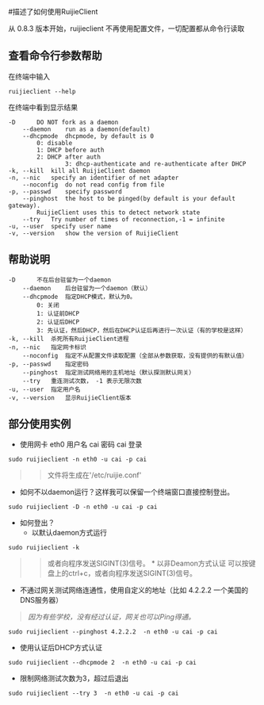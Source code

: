 #描述了如何使用RuijieClient

从 0.8.3 版本开始，ruijieclient 不再使用配置文件，一切配置都从命令行读取

## 查看命令行参数帮助 ##

在终端中输入
```
ruijieclient --help
```
在终端中看到显示结果
```
-D		DO NOT fork as a daemon
    --daemon	run as a daemon(default)
    --dhcpmode	dhcpmode, by default is 0
		0: disable
		1: DHCP before auth
		2: DHCP after auth
                3: dhcp-authenticate and re-authenticate after DHCP
-k, --kill	kill all RuijieClient daemon
-n, --nic	specify an identifier of net adapter
    --noconfig	do not read config from file
-p, --passwd	specify password
    --pinghost	the host to be pinged(by default is your default gateway).
		RuijieClient uses this to detect network state
    --try	Try number of times of reconnection,-1 = infinite
-u, --user	specify user name
-v, --version	show the version of RuijieClient
```
## 帮助说明 ##
```
-D		不在后台驻留为一个daemon
    --daemon	后台驻留为一个daemon（默认）
    --dhcpmode	指定DHCP模式，默认为0。
		0: 关闭
		1: 认证前DHCP
		2: 认证后DHCP
		3: 先认证，然后DHCP，然后在DHCP认证后再进行一次认证（有的学校是这样）
-k, --kill	杀死所有RuijieClient进程
-n, --nic	指定网卡标识
    --noconfig	指定不从配置文件读取配置（全部从参数获取，没有提供的有默认值）
-p, --passwd	指定密码
    --pinghost	指定测试网络用的主机地址（默认探测默认网关）
    --try	重连测试次数， -1 表示无限次数
-u, --user	指定用户名
-v, --version	显示RuijieClient版本
```
## 部分使用实例 ##
  * 使用网卡 eth0 用户名 cai 密码 cai 登录
```
sudo ruijieclient -n eth0 -u cai -p cai
```
> > 文件将生成在'/etc/ruijie.conf'
  * 如何不以daemon运行？这样我可以保留一个终端窗口直接控制登出。
```
sudo ruijieclient -D -n eth0 -u cai -p cai
```
  * 如何登出？
    * 以默认daemon方式运行
```
sudo ruijieclient -k
```
> > 或者向程序发送SIGINT(3)信号。
    * 以非Deamon方式认证
> > 可以按键盘上的ctrl+c，或者向程序发送SIGINT(3)信号。

  * 不通过网关测试网络连通性，使用自定义的地址（比如 4.2.2.2 一个美国的DNS服务器）

> _因为有些学校，没有经过认证，网关也可以Ping得通。_
```
sudo ruijieclient --pinghost 4.2.2.2  -n eth0 -u cai -p cai
```
  * 使用认证后DHCP方式认证
```
sudo ruijieclient --dhcpmode 2  -n eth0 -u cai -p cai
```
  * 限制网络测试次数为3，超过后退出
```
sudo ruijieclient --try 3  -n eth0 -u cai -p cai 
```